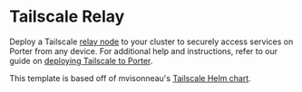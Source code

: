 # Tailscale Relay

Deploy a Tailscale <a href="https://tailscale.com/kb/1019/subnets/" target="_blank">relay node</a> to your cluster to securely access services on Porter from any device. For additional help and instructions, refer to our guide on <a href="https://docs.getporter.dev/docs/tailscale" target="_blank">deploying Tailscale to Porter</a>.

This template is based off of mvisonneau's <a href="https://github.com/mvisonneau/helm-charts/tree/main/charts/tailscale-relay" target="_blank">Tailscale Helm chart</a>.